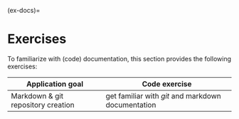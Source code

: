 (ex-docs)=
# Exercises

To familiarize with (code) documentation, this section provides the following exercises:

| Application goal                              | Code exercise                                                         |
|-----------------------------------------------|-----------------------------------------------------------------------|
| Markdown & git repository creation            | get familiar with *git* and markdown documentation                    |
